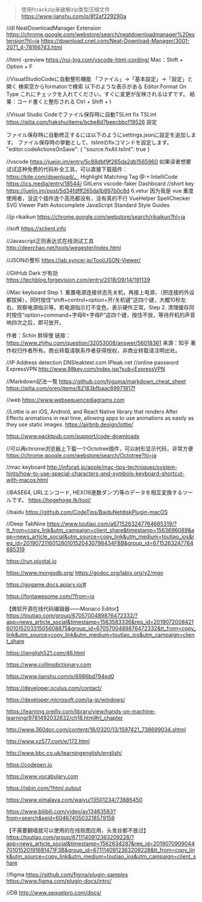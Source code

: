 >使用fcrackzip来破解zip类型压缩文件
https://www.jianshu.com/p/8f2af229290a

//dl
NeatDownloadManager Extension
https://chrome.google.com/webstore/search/neatdownloadmanager%20extension?hl=ja
https://download.cnet.com/Neat-Download-Manager/3001-2071_4-78166743.html

//html -preview
https://rui-log.com/vscode-html-cording/
Mac：Shift + Option + F

//VisualStudioCodeに自動整形機能
「ファイル」→「基本設定」→「設定」と開く
検索窓からformatonで検索
以下のような表示がある
Editor:Format On Type
これにチェックを入れてください。すぐに変更が反映されるはずです。
結果：コード書くと整形される 	Ctrl + Shift + I

//Visual Studio Codeでファイル保存時に自動TSLint fix
TSLint
https://qiita.com/hakshu/items/bcbe8d7beecbbcf19526
設定

ファイル保存時に自動修正するには以下のようにsettings.jsonに設定を追加します。
ファイル保存時の挙動として、tslintのfixコマンドを設定します。
"editor.codeActionsOnSave": {
    "source.fixAll.tslint": true
}

//vscode https://juejin.im/entry/5c88dbf9f265da2db1565960
如果读者想要试试这种免费的代码补全工具，可以直接下载插件：https://kite.com/download/。
Highlight Matching Tag
@:+:IntelliCode https://ics.media/entry/18544/
GitLens
vscode-faker
Dashboard
//short key
https://juejin.im/post/5d34fdfff265da1b897b0c8d
6.vetur
因为我是 vue 重度使用者，没这个插件连个高亮都没有，没有真的不行
VueHelper
SpellChecker
SVG Viewer
Path Autocomplete
JavaScript Standard Style
Guides

//jp
rikaikun
https://chrome.google.com/webstore/search/rikaikun?hl=ja

//soft
https://xclient.info

//Javascript正则表达式在线测试工具
http://deerchao.net/tools/wegester/index.html

//JSONの整形
https://lab.syncer.jp/Tool/JSON-Viewer/

//GitHub Dark が有効
https://techblog.forgevision.com/entry/2018/09/14/191139


//Mac keyboard
Step 1. 重置电源连接状态先关机，再接上电源，（把连接的外设都拔掉），同时按住“shift+control+option+开/关机键”这四个键，大概10秒左右，观察电源指示等。若电源指示灯不变色，表示硬件正常。Step 2. 清理缓存同时按住“option+command+字母R+字母P”这四个键，按住不放，等待开机的声音响四次之后，即可放开。

作者：Schin 胖得慢
链接：https://www.zhihu.com/question/32053008/answer/56018361
来源：知乎
著作权归作者所有。商业转载请联系作者获得授权，非商业转载请注明出处。

//IP Address detection
DNSleaktest.com
IPleak.net
//online password  ExpressVPN
http://www.98key.com/index.jsp?sub=ExpressVPN

//Markdown記法一覧
https://github.com/higuma/markdown_cheat_sheet
https://qiita.com/oreo/items/82183bfbaac69971917f

//web 
https://www.websequencediagrams.com

//Lottie is an iOS, Android, and React Native library that renders After Effects animations in real time, allowing apps to use animations as easily as they use static images.
https://airbnb.design/lottie/

https://www.packtpub.com/support/code-downloads

//可以再chrome浏览器上下载一个Octotree插件，可以树形显示代码，非常方便
https://chrome.google.com/webstore/search/Octotree?hl=ja

//mac keyboard
http://inforati.jp/apple/mac-tips-techniques/system-hints/how-to-use-special-characters-and-symbols-keyboard-shortcut-with-macos.html

//BASE64, URLエンコード, HEX(16進数ダンプ)等のデータを相互変換するツールです。
https://hogehoge.tk/tool/

//baidu
https://github.com/CodeTips/BaiduNetdiskPlugin-macOS

//Deep TabNine
https://www.toutiao.com/a6715263247764685319/?tt_from=copy_link&utm_campaign=client_share&timestamp=1563696089&app=news_article_social&utm_source=copy_link&utm_medium=toutiao_ios&req_id=201907211601280101520430798434FBB&group_id=6715263247764685319

https://run.pivotal.io

https://www.mongodb.org/
https://godoc.org/labix.org/v2/mgo

https://gogame.docs.apiary.io/#

https://fontawesome.com/?from=io

【微软开源在线代码编辑器——Monaco Editor】https://toutiao.com/group/6705700489876472332/?app=news_article_social&timestamp=1563583336&req_id=201907200842160101520331505608875&group_id=6705700489876472332&tt_from=copy_link&utm_source=copy_link&utm_medium=toutiao_ios&utm_campaign=client_share

https://ienglish521.com/46.html

https://www.collinsdictionary.com

https://www.jianshu.com/p/6986bd794ed0

https://developer.oculus.com/contact/

https://developer.microsoft.com/ja-jp/windows/

https://learning.oreilly.com/library/view/hands-on-machine-learning/9781492032632/ch18.html#rl_chapter

http://www.360doc.com/content/18/0320/13/1597421_738699034.shtml

http://www.xz577.com/e/172.html

http://www.bbc.co.uk/learningenglish/english/

https://codepen.io

https://www.vocabulary.com

https://jsbin.com/?html,output

https://www.ximalaya.com/waiyu/13501234/73886450

https://www.bilibili.com/video/av13463563?from=search&seid=6046740503218579158

【不需要翻墙就可以使用的在线抠图应用，头发丝都不放过】https://toutiao.com/group/6711140912363209228/?app=news_article_social&timestamp=1562634287&req_id=201907090904470101520191681471F3B&group_id=6711140912363209228&tt_from=copy_link&utm_source=copy_link&utm_medium=toutiao_ios&utm_campaign=client_share

//figma https://github.com/figma/plugin-samples
https://www.figma.com/plugin-docs/intro/

//DB
http://www.sequelpro.com/docs/
